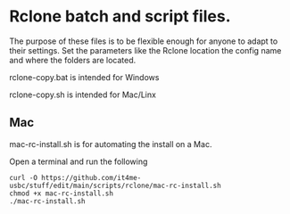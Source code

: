 # Rclone batch and script files.

The purpose of these files is to be flexible enough for anyone to adapt to their settings.
Set the parameters like the Rclone location the config name and where the folders are located.

rclone-copy.bat is intended for Windows

rclone-copy.sh  is intended for Mac/Linx

## Mac
mac-rc-install.sh is for automating the install on a Mac.

Open a terminal and run the following

```
curl -O https://github.com/it4me-usbc/stuff/edit/main/scripts/rclone/mac-rc-install.sh
chmod +x mac-rc-install.sh
./mac-rc-install.sh

